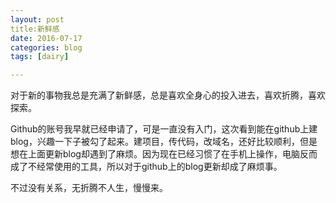 ```yaml
---
layout: post
title:新鲜感
date: 2016-07-17
categories: blog
tags: [dairy]

---
```


对于新的事物我总是充满了新鲜感，总是喜欢全身心的投入进去，喜欢折腾，喜欢探索。

Github的账号我早就已经申请了，可是一直没有入门，这次看到能在github上建blog，兴趣一下子被勾了起来。建项目，传代码，改域名，还好比较顺利，但是想在上面更新blog却遇到了麻烦。因为现在已经习惯了在手机上操作，电脑反而成了不经常使用的工具，所以对于github上的blog更新却成了麻烦事。

不过没有关系，无折腾不人生，慢慢来。
